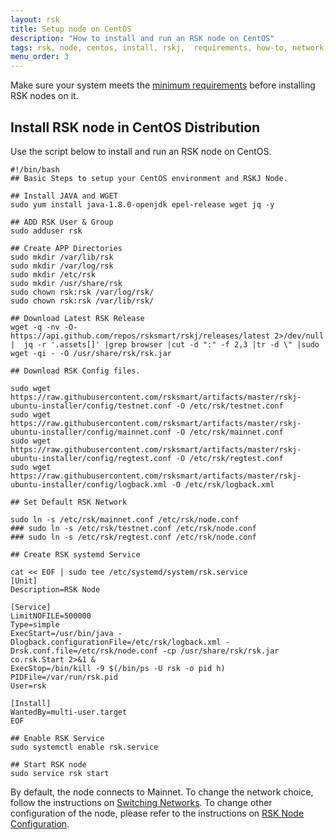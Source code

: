 ```yaml
---
layout: rsk
title: Setup node on CentOS
description: "How to install and run an RSK node on CentOS"
tags: rsk, node, centos, install, rskj,  requirements, how-to, network, configurations, mainnet
menu_order: 3
---
```


Make sure your system meets the [minimum requirements](/rsk/node/install/requirements/) before installing RSK nodes on it.

## Install RSK node in CentOS Distribution

Use the script below to install and run an RSK node on CentOS.

```shell
#!/bin/bash
## Basic Steps to setup your CentOS environment and RSKJ Node.

## Install JAVA and WGET
sudo yum install java-1.8.0-openjdk epel-release wget jq -y

## ADD RSK User & Group
sudo adduser rsk

## Create APP Directories
sudo mkdir /var/lib/rsk
sudo mkdir /var/log/rsk
sudo mkdir /etc/rsk
sudo mkdir /usr/share/rsk
sudo chown rsk:rsk /var/log/rsk/
sudo chown rsk:rsk /var/lib/rsk/

## Download Latest RSK Release
wget -q -nv -O- https://api.github.com/repos/rsksmart/rskj/releases/latest 2>/dev/null |  jq -r '.assets[]' |grep browser |cut -d ":" -f 2,3 |tr -d \" |sudo wget -qi - -O /usr/share/rsk/rsk.jar

## Download RSK Config files.

sudo wget https://raw.githubusercontent.com/rsksmart/artifacts/master/rskj-ubuntu-installer/config/testnet.conf -O /etc/rsk/testnet.conf
sudo wget https://raw.githubusercontent.com/rsksmart/artifacts/master/rskj-ubuntu-installer/config/mainnet.conf -O /etc/rsk/mainnet.conf
sudo wget https://raw.githubusercontent.com/rsksmart/artifacts/master/rskj-ubuntu-installer/config/regtest.conf -O /etc/rsk/regtest.conf
sudo wget https://raw.githubusercontent.com/rsksmart/artifacts/master/rskj-ubuntu-installer/config/logback.xml -O /etc/rsk/logback.xml

## Set Default RSK Network

sudo ln -s /etc/rsk/mainnet.conf /etc/rsk/node.conf
### sudo ln -s /etc/rsk/testnet.conf /etc/rsk/node.conf
### sudo ln -s /etc/rsk/regtest.conf /etc/rsk/node.conf

## Create RSK systemd Service

cat << EOF | sudo tee /etc/systemd/system/rsk.service
[Unit]
Description=RSK Node

[Service]
LimitNOFILE=500000
Type=simple
ExecStart=/usr/bin/java -Dlogback.configurationFile=/etc/rsk/logback.xml -Drsk.conf.file=/etc/rsk/node.conf -cp /usr/share/rsk/rsk.jar co.rsk.Start 2>&1 &
ExecStop=/bin/kill -9 $(/bin/ps -U rsk -o pid h)
PIDFile=/var/run/rsk.pid
User=rsk

[Install]
WantedBy=multi-user.target
EOF

## Enable RSK Service
sudo systemctl enable rsk.service

## Start RSK node
sudo service rsk start

```

By default, the node connects to Mainnet.  To change the network choice, follow the instructions on [Switching Networks](/rsk/node/configure/switch-network). To change other configuration of the node, please refer to the instructions on [RSK Node Configuration](/rsk/node/configure).
